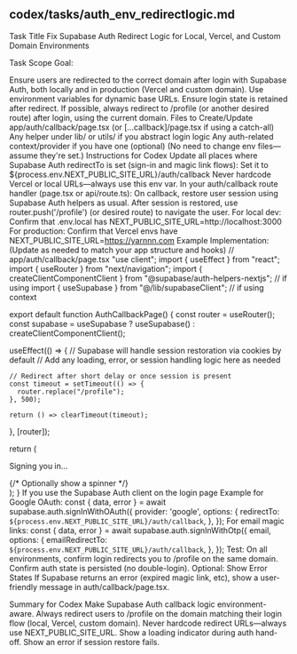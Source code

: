 ## codex/tasks/auth_env_redirectlogic.md

Task Title
Fix Supabase Auth Redirect Logic for Local, Vercel, and Custom Domain Environments

Task Scope
Goal:

Ensure users are redirected to the correct domain after login with Supabase Auth, both locally and in production (Vercel and custom domain).
Use environment variables for dynamic base URLs.
Ensure login state is retained after redirect.
If possible, always redirect to /profile (or another desired route) after login, using the current domain.
Files to Create/Update
app/auth/callback/page.tsx (or [...callback]/page.tsx if using a catch-all)
Any helper under lib/ or utils/ if you abstract login logic
Any auth-related context/provider if you have one (optional)
(No need to change env files—assume they're set.)
Instructions for Codex
Update all places where Supabase Auth redirectTo is set (sign-in and magic link flows):
Set it to ${process.env.NEXT_PUBLIC_SITE_URL}/auth/callback
Never hardcode Vercel or local URLs—always use this env var.
In your auth/callback route handler (page.tsx or api/route.ts):
On callback, restore user session using Supabase Auth helpers as usual.
After session is restored, use router.push('/profile') (or desired route) to navigate the user.
For local dev:
Confirm that .env.local has NEXT_PUBLIC_SITE_URL=http://localhost:3000
For production:
Confirm that Vercel envs have NEXT_PUBLIC_SITE_URL=https://yarnnn.com
Example Implementation:
(Update as needed to match your app structure and hooks)
// app/auth/callback/page.tsx
"use client";
import { useEffect } from "react";
import { useRouter } from "next/navigation";
import { createClientComponentClient } from "@supabase/auth-helpers-nextjs"; // if using
import { useSupabase } from "@/lib/supabaseClient"; // if using context

export default function AuthCallbackPage() {
  const router = useRouter();
  const supabase = useSupabase ? useSupabase() : createClientComponentClient();

  useEffect(() => {
    // Supabase will handle session restoration via cookies by default
    // Add any loading, error, or session handling logic here as needed

    // Redirect after short delay or once session is present
    const timeout = setTimeout(() => {
      router.replace("/profile");
    }, 500);

    return () => clearTimeout(timeout);
  }, [router]);

  return (
    <div className="flex flex-col items-center justify-center min-h-screen">
      <p className="text-lg font-semibold">Signing you in...</p>
      {/* Optionally show a spinner */}
    </div>
  );
}
If you use the Supabase Auth client on the login page
Example for Google OAuth:
const { data, error } = await supabase.auth.signInWithOAuth({
  provider: 'google',
  options: {
    redirectTo: `${process.env.NEXT_PUBLIC_SITE_URL}/auth/callback`,
  },
});
For email magic links:
const { data, error } = await supabase.auth.signInWithOtp({
  email,
  options: {
    emailRedirectTo: `${process.env.NEXT_PUBLIC_SITE_URL}/auth/callback`,
  },
});
Test:
On all environments, confirm login redirects you to /profile on the same domain.
Confirm auth state is persisted (no double-login).
Optional: Show Error States
If Supabase returns an error (expired magic link, etc), show a user-friendly message in auth/callback/page.tsx.

Summary for Codex
Make Supabase Auth callback logic environment-aware. Always redirect users to /profile on the domain matching their login flow (local, Vercel, custom domain). Never hardcode redirect URLs—always use NEXT_PUBLIC_SITE_URL. Show a loading indicator during auth hand-off. Show an error if session restore fails.
